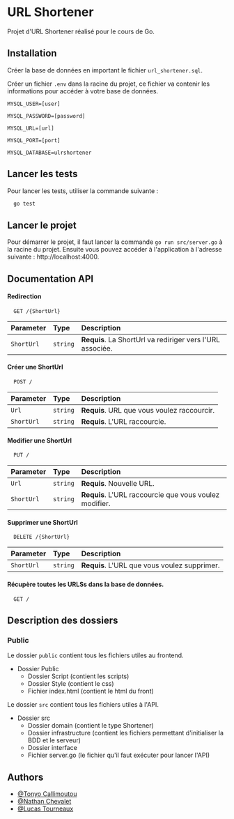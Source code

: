 # URL Shortener

Projet d'URL Shortener réalisé pour le cours de Go.
## Installation

Créer la base de données en important le fichier `url_shortener.sql`.

Créer un fichier `.env` dans la racine du projet, ce fichier va contenir les informations pour accéder à votre base de données.

`MYSQL_USER=[user]`

`MYSQL_PASSWORD=[password]`

`MYSQL_URL=[url]`

`MYSQL_PORT=[port]`

`MYSQL_DATABASE=ulrshortener`
    
## Lancer les tests

Pour lancer les tests, utiliser la commande suivante :

```bash
  go test
```


## Lancer le projet

Pour démarrer le projet, il faut lancer la commande `go run src/server.go` à la racine du projet. Ensuite vous pouvez accéder à l'application à l'adresse suivante : http://localhost:4000.


## Documentation API

#### Redirection

```http
  GET /{ShortUrl}
```

| Parameter | Type     | Description                       |
| :-------- | :------- | :-------------------------------- |
| `ShortUrl`| `string` | **Requis**. La ShortUrl va rediriger vers l'URL associée. |

#### Créer une ShortUrl

```http
  POST /
```

| Parameter | Type     | Description                       |
| :-------- | :------- | :-------------------------------- |
| `Url`     | `string` | **Requis**. URL que vous voulez raccourcir. |
| `ShortUrl`| `string` | **Requis**. L'URL raccourcie. |


#### Modifier une ShortUrl

```http
  PUT /
```

| Parameter | Type     | Description                       |
| :-------- | :------- | :-------------------------------- |
| `Url`     | `string` | **Requis**. Nouvelle URL. |
| `ShortUrl`| `string` | **Requis**. L'URL raccourcie que vous voulez modifier. |

#### Supprimer une ShortUrl

```http
  DELETE /{ShortUrl}
```

| Parameter | Type     | Description                       |
| :-------- | :------- | :-------------------------------- |
| `ShortUrl`| `string` | **Requis**. L'URL que vous voulez supprimer. |

#### Récupère toutes les URLSs dans la base de données.

```http
  GET /
```


## Description des dossiers

### Public

Le dossier `public` contient tous les fichiers utiles au frontend.

- Dossier Public
  - Dossier Script (contient les scripts)
  - Dossier Style (contient le css)
  - Fichier index.html (contient le html du front)

Le dossier `src` contient tous les fichiers utiles à l'API.

- Dossier src
  - Dossier domain (contient le type Shortener)
  - Dossier infrastructure (contient les fichiers permettant d'initialiser la BDD et le serveur)
  - Dossier interface
  - Fichier server.go (le fichier qu'il faut exécuter pour lancer l'API)
    
## Authors
- [@Tonyo Callimoutou](https://github.com/TonyoCallimoutou)
- [@Nathan Chevalet](https://github.com/NtchPlayer)
- [@Lucas Tourneaux](https://www.github.com/Xubeo)



